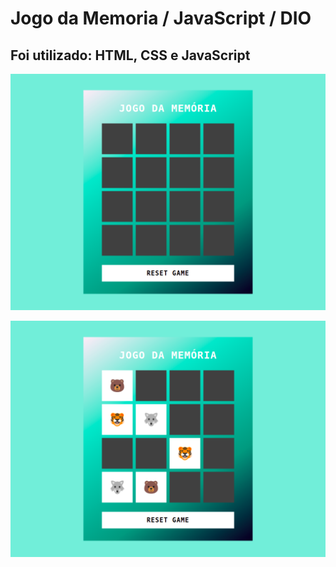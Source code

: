 # Jogo da Memoria / JavaScript / DIO

## Foi utilizado: HTML, CSS e JavaScript

<p align="center">
  <img src="./src/img/memory-game.png">
</p>

<p align="center">
  <img src="./src/img/mamory-game-2.png">
</p>
